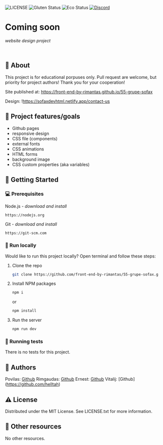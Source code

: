 ![LICENSE](https://img.shields.io/badge/license-MIT-blue.svg?style=flat-square)
![Gluten Status](https://img.shields.io/badge/Gluten-Free-green.svg)
![Eco Status](https://img.shields.io/badge/ECO-Friendly-green.svg)
[![Discord](https://discord.com/api/guilds/571393319201144843/widget.png)](https://discord.gg/dRwW4rw)

# Coming soon

_website design project_

<br>

## 🌟 About

This project is for educational porpuses only. Pull request are welcome, but priority for project authors! Thank you for your cooperation!

Site published at: https://front-end-by-rimantas.github.io/55-grupe-sofax

Design: !https://sofaxdevhtml.netlify.app/contact-us

## 🎯 Project features/goals

- Github pages
- responsive design
- CSS file (components)
- external fonts
- CSS animations
- HTML forms
- background image
- CSS custom properties (aka variables)

## 🧰 Getting Started

### 💻 Prerequisites

Node.js - _download and install_

```
https://nodejs.org
```

Git - _download and install_

```
https://git-scm.com
```

### 🏃 Run locally

Would like to run this project locally? Open terminal and follow these steps:

1. Clone the repo
   ```sh
   git clone https://github.com/front-end-by-rimantas/55-grupe-sofax.git
   ```
2. Install NPM packages
   ```sh
   npm i
   ```
   or
   ```sh
   npm install
   ```
3. Run the server
   ```sh
   npm run dev
   ```

### 🧪 Running tests

There is no tests for this project.

## 🎅 Authors

Povilas: [Github](https://github.com/PovDai)
Rimgaudas: [Github](https://github.com/RimgaudasGreenhat)
Ernest: [Github](https://github.com/splatt141)
Vitalij: [Github] (https://github.com/helltah)

## ⚠️ License

Distributed under the MIT License. See LICENSE.txt for more information.

## 🔗 Other resources

No other resources.

